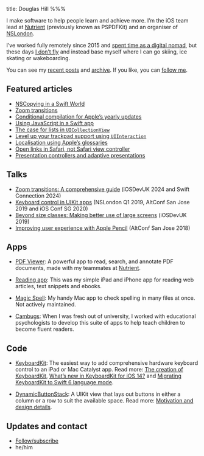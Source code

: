 title: Douglas Hill
%%%

I make software to help people learn and achieve more. I’m the iOS team lead at [Nutrient](https://www.nutrient.io/) (previously known as PSPDFKit) and an organiser of [NSLondon](https://nslondon.com/).

I’ve worked fully remotely since 2015 and [spent time as a digital nomad](https://pspdfkit.com/blog/2017/remote-work/), but these days [I don’t fly](four-years-without-flying/) and instead base myself where I can go skiing, ice skating or wakeboarding.

You can see my [recent posts](recent/) and [archive](archive/). If you like, you can [follow me](follow/).

## Featured articles

- [NSCopying in a Swift World](https://pspdfkit.com/blog/2024/nscopying-in-a-swift-world/)
- [Zoom transitions](zoom-transitions/)
- [Conditional compilation for Apple’s yearly updates](https://pspdfkit.com/blog/2023/conditional-compilation-apple-yearly-updates/)
- [Using JavaScript in a Swift app](javascript-in-swift/)
- [The case for lists in `UICollectionView`](https://pspdfkit.com/blog/2020/the-case-for-lists-in-uicollectionview/)
- [Level up your trackpad support using `UIInteraction`](https://pspdfkit.com/blog/2020/level-up-your-trackpad-support-using-uiinteraction/)
- [Localisation using Apple’s glossaries](localisation-using-apples-glossaries/)
- [Open links in Safari, not Safari view controller](https://pspdfkit.com/blog/2019/open-links-in-safari-not-safari-view-controller/)
- [Presentation controllers and adaptive presentations](https://pspdfkit.com/blog/2015/presentation-controllers/)

## Talks

- [Zoom transitions: A comprehensive guide](/zoom-transitions-talk/) (iOSDevUK 2024 and Swift Connection 2024)
- [Keyboard control in UIKit apps](keyboard-control/) (NSLondon Q1 2019, AltConf San Jose 2019 and iOS Conf SG 2020)
- [Beyond size classes: Making better use of large screens](large-screens/) (iOSDevUK 2019)
- [Improving user experience with Apple Pencil](apple-pencil/) (AltConf San Jose 2018)

## Apps

- [PDF Viewer](https://apps.apple.com/app/id1120099014): A powerful app to read, search, and annotate PDF documents, made with my teammates at [Nutrient](https://www.nutrient.io/).

- [Reading app](reading-app/): This was my simple iPad and iPhone app for reading web articles, text snippets and ebooks.

- [Magic Spell](magicspell/): My handy Mac app to check spelling in many files at once. Not actively maintained.

- [Cambugs](https://apps.apple.com/app/cambugs-letter-sounds/id574190228): When I was fresh out of university, I worked with educational psychologists  to develop this suite of apps to help teach children to become fluent readers.

## Code

- [KeyboardKit](https://github.com/douglashill/KeyboardKit): The easiest way to add comprehensive hardware keyboard control to an iPad or Mac Catalyst app. Read more: [The creation of KeyboardKit](status/1201265719788392448/), [What’s new in KeyboardKit for iOS 14?](whats-new-in-keyboardkit-for-ios-14/) and [Migrating KeyboardKit to Swift 6 language mode](keyboardkit-swift-6/).

- [DynamicButtonStack](https://github.com/douglashill/DynamicButtonStack): A UIKit view that lays out buttons in either a column or a row to suit the available space. Read more: [Motivation and design details](dynamic-button-stack/).

## Updates and contact

<ul>
<li><a href="follow/">Follow/subscribe</a></li>
<script type="text/javascript">
//<![CDATA[
<!--
var x="function f(x){var i,o=\"\",l=x.length;for(i=l-1;i>=0;i--) {try{o+=x.c" +
"harAt(i);}catch(e){}}return o;}f(\")\\\"function f(x,y){var i,o=\\\"\\\\\\\""+
"\\\\,l=x.length;for(i=0;i<l;i++){if(i<13)y++;y%=127;o+=String.fromCharCode(" +
"x.charCodeAt(i)^(y++));}return o;}f(\\\"\\\\j\\\\\\\\177qa{}th0WPMRBDG\\\\\\"+
"\\002\\\\\\\\t\\\\\\\\020AG\\\\\\\\021\\\\\\\\014P\\\\\\\\022[FPP\\\\\\\\nd" +
"\\\\\\\\033WZUQJPz)'/(*\\\\\\\\006#'<-'->&&<=|0;\\\\\\\\tti\\\\\\\\0354;20a" +
"q>^]M\\\\\\\\017\\\\\\\\r[DNSYQ\\\"\\\\,13)\\\"(f};)lo,0(rtsbus.o nruter};)" +
"i(tArahc.x=+o{)--i;0=>i;1-l=i(rof}}{)e(hctac};l=+l;x=+x{yrt{)49=!)31/l(tAed" +
"oCrahc.x(elihw;lo=l,htgnel.x=lo,\\\"\\\"=o,i rav{)x(f noitcnuf\")"           ;
while(x=eval(x));
//-->
//]]>
</script>
<li>he/him</li>
</ul>
